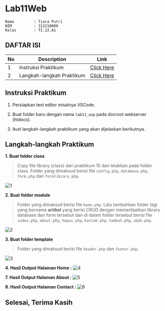 # Lab11Web

```
Nama         : Tiara Putri
NIM          : 312210009
Kelas        : TI.22.A1
```

## DAFTAR ISI <br>
| No | Description | Link |
|-----|------|-----|
|1|Instruksi Praktikum|[Click Here](#instruksi-praktikum)|
|2|Langkah-langkah Praktikum|[Click Here](#langkah-langkah-praktikum)|

## Instruksi Praktikum
1. Persiapkan text editor misalnya VSCode.

2. Buat folder baru dengan nama `lab11_oop` pada docroot webserver (htdocs).

3. Ikuti langkah-langkah praktikum yang akan dijelaskan berikutnya.


## Langkah-langkah Praktikum
**1. Buat folder class**
> Copy file library (class) dari praktikum 10 dan letakkan pada folder class. Folder yang dimaksud berisi file `config.php`, `database.php`, `form.php` dan `formlibrary.php`.

![1](https://github.com/tiaraputriiiiii/Lab11Web/assets/115775237/53e04f09-0be3-478b-80b4-6174f8b0c38f)


**2. Buat folder module**
> Folder yang dimaksud berisi file `home.php`. Lalu tambahkan folder lagi yang bernama **artikel** yang berisi *CRUD* dengan memanfaatkan library database dan form tersebut dan di dalam folder tersebut berisi file `index.php`, `about.php`, `hapus.php`, `kontak.php`, `tambah.php`, `ubah.php`.

![2](https://github.com/tiaraputriiiiii/Lab11Web/assets/115775237/748018b5-3efc-4758-9380-d6a93a86a37e)

**3. Buat folder template**
> Folder yang dimaksud berisi file `header.php` dan `footer.php`.

![3](https://github.com/tiaraputriiiiii/Lab11Web/assets/115775237/ff545e31-7eed-4754-8001-7474b236743a)


**4. Hasil Output Halaman Home :**
![4](https://github.com/tiaraputriiiiii/Lab11Web/assets/115775237/48764994-97f6-43ef-98e7-5880cd593be6)


**7. Hasil Output Halaman About :**
![5](https://github.com/tiaraputriiiiii/Lab11Web/assets/115775237/b88e3cc8-8bc0-4678-90b6-b6675de22b83)

**8. Hasil Output Halaman Contact :**
![6](https://github.com/tiaraputriiiiii/Lab11Web/assets/115775237/e4cb0de5-b709-4c6d-bf9b-b6bc12d1859d)



## Selesai, Terima Kasih
